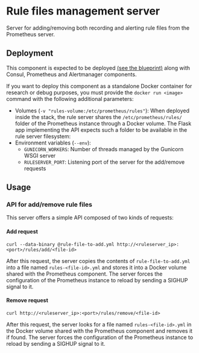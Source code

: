 # Rule files management server

Server for adding/removing both recording and alerting rule files from the Prometheus server.  

## Deployment
This component is expected to be deployed [(see the blueprint)](https://github.com/fabeirojorge-sw/iac-platform-stack/blob/f1d61d3c0c4563f7858e226fa096ac51d748860e/docker-local/service.yaml#L489) along with Consul, Prometheus and Alertmanager components.

If you want to deploy this component as a standalone Docker container for research or debug purposes, you must provide the `docker run <image>` command with the following additional parameters:
* Volumes (`-v "rules-volume:/etc/prometheus/rules"`): When deployed inside the stack, the rule server shares the `/etc/prometheus/rules/` folder of the Prometheus instance through a Docker volume. The Flask app implementing the API expects such a folder to be available in the rule server filesystem:  
* Environment variables (`--env`):
  * `GUNICORN_WORKERS`: Number of threads managed by the Gunicorn WSGI server
  * `RULESERVER_PORT`: Listening port of the server for the add/remove requests

## Usage

### API for add/remove rule files

This server offers a simple API composed of two kinds of requests:

#### Add request
`curl --data-binary @rule-file-to-add.yml http://<ruleserver_ip>:<port>/rules/add/<file-id>`

After this request, the server copies the contents of `rule-file-to-add.yml` into a file named `rules-<file-id>.yml` and stores it into a Docker volume shared with the Prometheus component. The server forces the configuration of the Prometheus instance to reload by sending a SIGHUP signal to it.

#### Remove request
`curl http://<ruleserver_ip>:<port>/rules/remove/<file-id>`

After this request, the server looks for a file named `rules-<file-id>.yml` in the Docker volume shared with the Prometheus component and removes it if found. The server forces the configuration of the Prometheus instance to reload by sending a SIGHUP signal to it.
